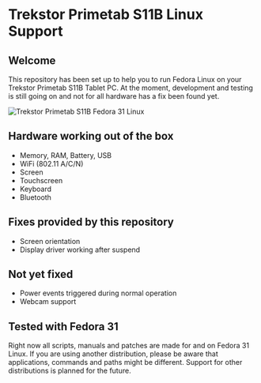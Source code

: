 # Trekstor Primetab S11B Linux Support

## Welcome

This repository has been set up to help you to run Fedora Linux on your Trekstor Primetab S11B Tablet PC. At the moment, development and testing is still going on and not for all hardware has a fix been found yet. 

![Trekstor Primetab S11B Fedora 31 Linux](https://techrevelations.de/wp-content/uploads/2019/12/IMG_2714.jpg)

## Hardware working out of the box

* Memory, RAM, Battery, USB
* WiFi (802.11 A/C/N)
* Screen
* Touchscreen
* Keyboard
* Bluetooth

## Fixes provided by this repository

* Screen orientation
* Display driver working after suspend

## Not yet fixed

* Power events triggered during normal operation
* Webcam support

## Tested with Fedora 31

Right now all scripts, manuals and patches are made for and on Fedora 31 Linux. If you are using another distribution, please be aware that applications, commands and paths might be different. Support for other distributions is planned for the future.
